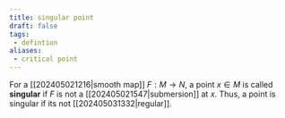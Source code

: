 ```yaml
---
title: singular point
draft: false
tags:
 - defintion
aliases:
 - critical point
---
```

For a [[202405021216|smooth map]] $F: M \to N$, a point $x\in M$ is called **singular** if $F$ is not a [[202405021547|submersion]] at $x$. 
Thus, a point is singular if its not [[202405031332|regular]]. 

